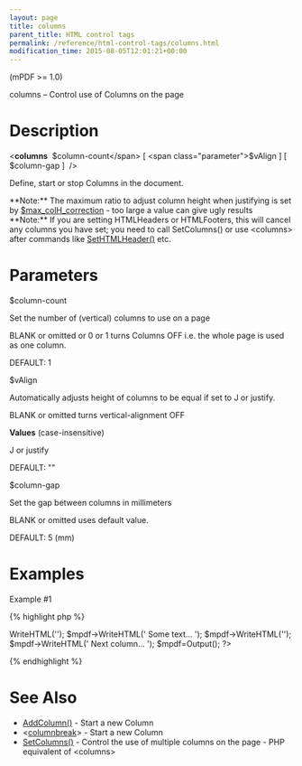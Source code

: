 ```yaml
---
layout: page
title: columns
parent_title: HTML control tags
permalink: /reference/html-control-tags/columns.html
modification_time: 2015-08-05T12:01:21+00:00
---
```


(mPDF >= 1.0)

columns – Control use of Columns on the page

# Description

&lt;**columns**  <span class="parameter">$column-count</span> [ <span class="parameter">$vAlign</span> ] [ <span class="parameter">$column-gap</span> ]  /&gt;

Define, start or stop Columns in the document.

<div class="alert alert-info" role="alert">**Note:** The maximum ratio to adjust column height when justifying is set by <a href="{{ "/reference/mpdf-variables/max-colh-correction.html" | prepend: site.baseurl }}">$max_colH_correction</a> - too large a value can give ugly results</div>

<div class="alert alert-info" role="alert">**Note:** If you are setting HTMLHeaders or HTMLFooters, this will cancel any columns you have set; you need to call SetColumns() or use &lt;columns&gt; after commands like <a href="{{ "/reference/mpdf-functions/sethtmlheader.html" | prepend: site.baseurl }}">SetHTMLHeader()</a> etc.</div>

# Parameters

<span class="parameter">$column-count</span>

Set the number of (vertical) columns to use on a page

<span class="smallblock">BLANK</span> or omitted or 0 or 1 turns Columns OFF i.e. the whole page is used as one column.

<span class="smallblock">DEFAULT</span>: 1

<span class="parameter">$vAlign</span>

Automatically adjusts height of columns to be equal if set to J or justify.

<span class="smallblock">BLANK</span> or omitted turns vertical-alignment OFF

**Values** (case-insensitive)

J or justify

<span class="smallblock">DEFAULT</span>: ""

<span class="parameter">$column-gap</span>

Set the gap between columns in millimeters

<span class="smallblock">BLANK</span> or omitted uses default value.

<span class="smallblock">DEFAULT</span>: 5 (mm)

# Examples

Example #1

{% highlight php %}
<?php

$mpdf = new mPDF();

$mpdf->WriteHTML('<columns column-count="3" vAlign="J" column-gap="7" />');

$mpdf->WriteHTML('
Some text...
');

$mpdf->WriteHTML('<columnbreak />');

$mpdf->WriteHTML('
Next column...
');

$mpdf=Output();

?>
{% endhighlight %}

# See Also

<ul>
<li class="manual_boxlist"><a href="{{ "/reference/mpdf-functions/addcolumn.html" | prepend: site.baseurl }}">AddColumn()</a> - Start a new Column</li>
<li class="manual_boxlist">&lt;<a href="{{ "/reference/html-control-tags/columnbreak.html" | prepend: site.baseurl }}">columnbreak</a>&gt; - Start a new Column</li>
<li class="manual_boxlist"><a href="{{ "/reference/mpdf-functions/setcolumns.html" | prepend: site.baseurl }}">SetColumns()</a> - Control the use of multiple columns on the page - PHP equivalent of &lt;columns&gt;</li>
</ul>

